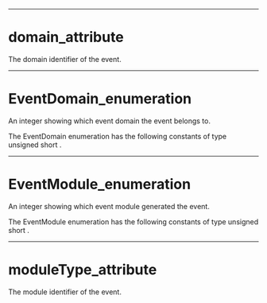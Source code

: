 

---

# domain_attribute

The domain identifier of the event.



---

# EventDomain_enumeration

An integer showing which event domain the event belongs to.

The EventDomain enumeration has the following constants of type unsigned short .



---

# EventModule_enumeration

An integer showing which event module generated the event.

The EventModule enumeration has the following constants of type unsigned short .



---

# moduleType_attribute

The module identifier of the event.